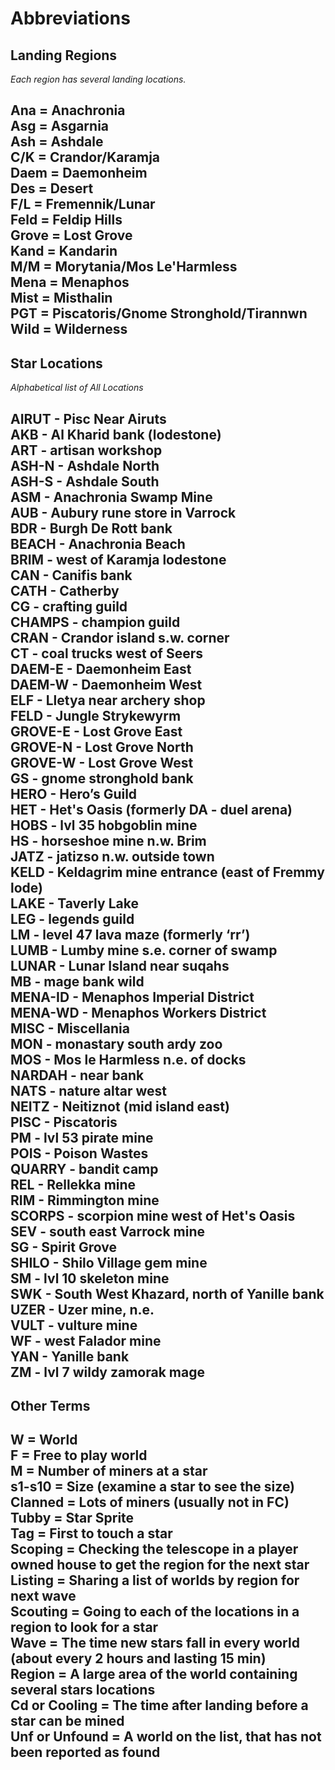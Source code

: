 # Abbreviations

## **Landing Regions**
_Each region has several landing locations._

**Ana** = Anachronia  
**Asg** = Asgarnia  
**Ash** = Ashdale  
**C/K** = Crandor/Karamja  
**Daem** = Daemonheim  
**Des** = Desert  
**F/L** = Fremennik/Lunar  
**Feld** = Feldip Hills  
**Grove** = Lost Grove  
**Kand** = Kandarin  
**M/M** = Morytania/Mos Le'Harmless  
**Mena** = Menaphos  
**Mist** = Misthalin  
**PGT** = Piscatoris/Gnome Stronghold/Tirannwn  
**Wild** = Wilderness  
---

## **Star Locations**
_Alphabetical list of All Locations_

**AIRUT** - Pisc Near Airuts  
**AKB** - Al Kharid bank (lodestone)  
**ART** - artisan workshop  
**ASH-N** - Ashdale North  
**ASH-S** - Ashdale South  
**ASM** - Anachronia Swamp Mine  
**AUB** - Aubury rune store in Varrock  
**BDR** - Burgh De Rott bank  
**BEACH** - Anachronia Beach  
**BRIM** - west of Karamja lodestone  
**CAN** - Canifis bank  
**CATH** - Catherby  
**CG** - crafting guild  
**CHAMPS** - champion guild  
**CRAN** - Crandor island s.w. corner  
**CT** - coal trucks west of Seers  
**DAEM-E** - Daemonheim East  
**DAEM-W** - Daemonheim West  
**ELF** - Lletya near archery shop  
**FELD** - Jungle Strykewyrm  
**GROVE-E** - Lost Grove East  
**GROVE-N** - Lost Grove North  
**GROVE-W** - Lost Grove West  
**GS** - gnome stronghold bank  
**HERO** - Hero’s Guild  
**HET** - Het's Oasis (formerly DA - duel arena)  
**HOBS** - lvl 35 hobgoblin mine  
**HS** - horseshoe mine n.w. Brim  
**JATZ** - jatizso n.w. outside town  
**KELD** - Keldagrim mine entrance (east of Fremmy lode)  
**LAKE** - Taverly Lake  
**LEG** - legends guild  
**LM** - level 47 lava maze (formerly ‘rr’)  
**LUMB** - Lumby mine s.e. corner of swamp  
**LUNAR** - Lunar Island near suqahs  
**MB** - mage bank wild  
**MENA-ID** - Menaphos Imperial District  
**MENA-WD** - Menaphos Workers District  
**MISC** - Miscellania  
**MON** - monastary south ardy zoo  
**MOS** - Mos le Harmless n.e. of docks  
**NARDAH** - near bank  
**NATS** - nature altar west  
**NEITZ** - Neitiznot (mid island east)  
**PISC** - Piscatoris  
**PM** - lvl 53 pirate mine  
**POIS** - Poison Wastes  
**QUARRY** - bandit camp  
**REL** - Rellekka mine  
**RIM** - Rimmington mine  
**SCORPS** - scorpion mine west of Het's Oasis  
**SEV** - south east Varrock mine  
**SG** - Spirit Grove  
**SHILO** - Shilo Village gem mine  
**SM** - lvl 10 skeleton mine  
**SWK** - South West Khazard, north of Yanille bank  
**UZER** - Uzer mine, n.e.  
**VULT** - vulture mine  
**WF** - west Falador mine  
**YAN** - Yanille bank  
**ZM** - lvl 7 wildy zamorak mage  
---

## **Other Terms**

**W** = World  
**F** = Free to play world  
**M** = Number of miners at a star  
**s1-s10** =  Size (examine a star to see the size)  
**Clanned** = Lots of miners (usually not in FC)  
**Tubby** = Star Sprite  
**Tag** = First to touch a star  
**Scoping** = Checking the telescope in a player owned house to get the region for the next star  
**Listing** = Sharing a list of worlds by region for next wave  
**Scouting** = Going to each of the locations in a region to look for a star  
**Wave** = The time new stars fall in every world (about every 2 hours and lasting 15 min)  
**Region** = A large area of the world containing several stars locations  
**Cd or Cooling** = The time after landing before a star can be mined  
**Unf or Unfound** = A world on the list, that has not been reported as found  
---